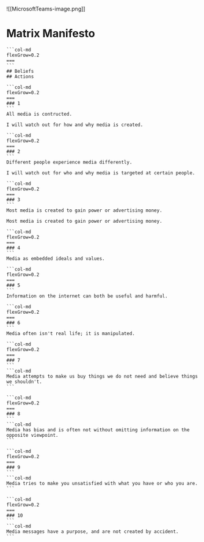 ![[MicrosoftTeams-image.png]]
# Matrix Manifesto
````col
```col-md
flexGrow=0.2
===
```
## Beliefs
## Actions
````
````col
```col-md
flexGrow=0.2
===
### 1
```
All media is contructed.

I will watch out for how and why media is created.
````
````col
```col-md
flexGrow=0.2
===
### 2
```
Different people experience media differently.

I will watch out for who and why media is targeted at certain people.
````
````col
```col-md
flexGrow=0.2
===
### 3
```
Most media is created to gain power or advertising money.

Most media is created to gain power or advertising money.
````
````col
```col-md
flexGrow=0.2
===
### 4
```
Media as embedded ideals and values.

````
````col
```col-md
flexGrow=0.2
===
### 5
```
Information on the internet can both be useful and harmful.

````
````col
```col-md
flexGrow=0.2
===
### 6
```
Media often isn't real life; it is manipulated.

````
````col
```col-md
flexGrow=0.2
===
### 7
```
```col-md
Media attempts to make us buy things we do not need and believe things we shouldn't.
```
````
````col
```col-md
flexGrow=0.2
===
### 8
```
```col-md
Media has bias and is often not without omitting information on the opposite viewpoint.
```
````
````col
```col-md
flexGrow=0.2
===
### 9
```
```col-md
Media tries to make you unsatisfied with what you have or who you are.
```
````
````col
```col-md
flexGrow=0.2
===
### 10
```
```col-md
Media messages have a purpose, and are not created by accident.
```
````
